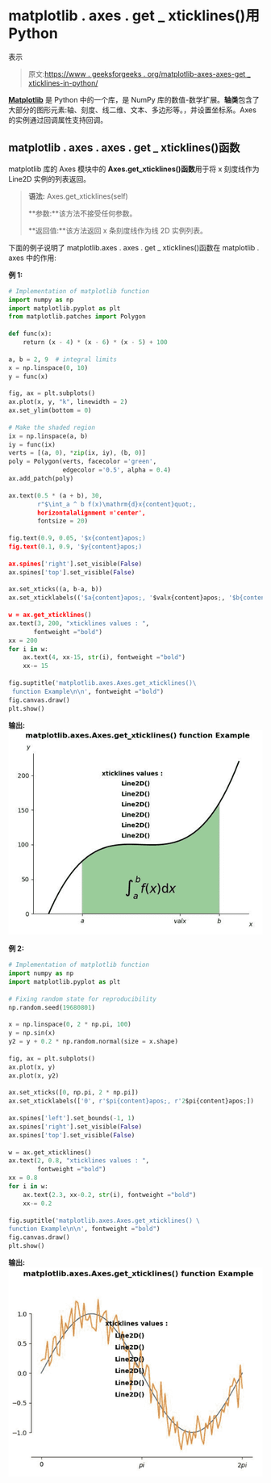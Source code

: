 # matplotlib . axes . get _ xticklines()用 Python

表示

> 原文:[https://www . geeksforgeeks . org/matplotlib-axes-axes-get _ xticklines-in-python/](https://www.geeksforgeeks.org/matplotlib-axes-axes-get_xticklines-in-python/)

**[Matplotlib](https://www.geeksforgeeks.org/python-introduction-matplotlib/)** 是 Python 中的一个库，是 NumPy 库的数值-数学扩展。**轴类**包含了大部分的图形元素:轴、刻度、线二维、文本、多边形等。，并设置坐标系。Axes 的实例通过回调属性支持回调。

## matplotlib . axes . axes . get _ xticklines()函数

matplotlib 库的 Axes 模块中的 **Axes.get_xticklines()函数**用于将 x 刻度线作为 Line2D 实例的列表返回。

> **语法:** Axes.get_xticklines(self)
> 
> **参数:**该方法不接受任何参数。
> 
> **返回值:**该方法返回 x 条刻度线作为线 2D 实例列表。

下面的例子说明了 matplotlib.axes . axes . get _ xticklines()函数在 matplotlib . axes 中的作用:

**例 1:**

```py
# Implementation of matplotlib function
import numpy as np
import matplotlib.pyplot as plt
from matplotlib.patches import Polygon

def func(x):
    return (x - 4) * (x - 6) * (x - 5) + 100

a, b = 2, 9  # integral limits
x = np.linspace(0, 10)
y = func(x)

fig, ax = plt.subplots()
ax.plot(x, y, "k", linewidth = 2)
ax.set_ylim(bottom = 0)

# Make the shaded region
ix = np.linspace(a, b)
iy = func(ix)
verts = [(a, 0), *zip(ix, iy), (b, 0)]
poly = Polygon(verts, facecolor ='green',
               edgecolor ='0.5', alpha = 0.4)
ax.add_patch(poly)

ax.text(0.5 * (a + b), 30,
        r"$\int_a ^ b f(x)\mathrm{d}x{content}quot;,
        horizontalalignment ='center', 
        fontsize = 20)

fig.text(0.9, 0.05, '$x{content}apos;)
fig.text(0.1, 0.9, '$y{content}apos;)

ax.spines['right'].set_visible(False)
ax.spines['top'].set_visible(False)

ax.set_xticks((a, b-a, b))
ax.set_xticklabels(('$a{content}apos;, '$valx{content}apos;, '$b{content}apos;))

w = ax.get_xticklines()
ax.text(3, 200, "xticklines values : ", 
       fontweight ="bold")
xx = 200
for i in w:
    ax.text(4, xx-15, str(i), fontweight ="bold")
    xx-= 15

fig.suptitle('matplotlib.axes.Axes.get_xticklines()\
 function Example\n\n', fontweight ="bold")
fig.canvas.draw()
plt.show()
```

**输出:**
![](img/2e70a83c61ddd5a15de4044fc70941f5.png)

**例 2:**

```py
# Implementation of matplotlib function
import numpy as np
import matplotlib.pyplot as plt

# Fixing random state for reproducibility
np.random.seed(19680801)

x = np.linspace(0, 2 * np.pi, 100)
y = np.sin(x)
y2 = y + 0.2 * np.random.normal(size = x.shape)

fig, ax = plt.subplots()
ax.plot(x, y)
ax.plot(x, y2)

ax.set_xticks([0, np.pi, 2 * np.pi])
ax.set_xticklabels(['0', r'$pi{content}apos;, r'2$pi{content}apos;])

ax.spines['left'].set_bounds(-1, 1)
ax.spines['right'].set_visible(False)
ax.spines['top'].set_visible(False)

w = ax.get_xticklines()
ax.text(2, 0.8, "xticklines values : ", 
        fontweight ="bold")
xx = 0.8
for i in w:
    ax.text(2.3, xx-0.2, str(i), fontweight ="bold")
    xx-= 0.2

fig.suptitle('matplotlib.axes.Axes.get_xticklines() \
function Example\n\n', fontweight ="bold")
fig.canvas.draw()
plt.show()
```

**输出:**
![](img/b9705127867873684699d37a7687ff7b.png)
